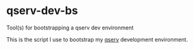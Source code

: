 # qserv-dev-bs
Tool(s) for bootstrapping a qserv dev environment

This is the script I use to bootstrap my [qserv](https://github.com/lsst/qserv/)
development environment.
